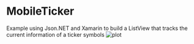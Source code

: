 # MobileTicker
Example using Json.NET and Xamarin to build a ListView that tracks the current information of a ticker symbols
![plot](.fdfd.png)
